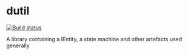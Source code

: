 # dutil
[![Build status](https://ci.appveyor.com/api/projects/status/5b18yymh85j0v81a?svg=true)](https://ci.appveyor.com/project/dluciano/dutil)

A library containing a IEntity, a state machine and other artefacts used generally 
